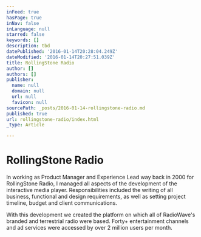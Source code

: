```yaml
---
inFeed: true
hasPage: true
inNav: false
inLanguage: null
starred: false
keywords: []
description: tbd
datePublished: '2016-01-14T20:28:04.249Z'
dateModified: '2016-01-14T20:27:51.039Z'
title: RollingStone Radio
author: []
authors: []
publisher:
  name: null
  domain: null
  url: null
  favicon: null
sourcePath: _posts/2016-01-14-rollingstone-radio.md
published: true
url: rollingstone-radio/index.html
_type: Article

---
```

# RollingStone Radio

In working as Product Manager and Experience Lead way back in 2000 for RollingStone Radio, I managed all aspects of the development of the interactive media player. Responsibilities included the writing of all business, functional and design requirements, as well as setting project timeline, budget and client communications.

With this development we created the platform on which all of RadioWave's branded and terrestrial radio were based. Forty+ entertainment channels and ad services were accessed by over 2 million users per month.